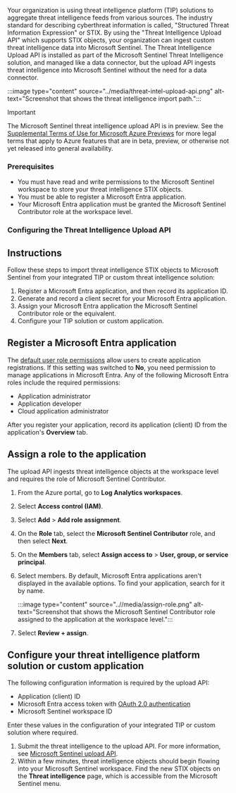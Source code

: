 Your organization is using threat intelligence platform (TIP) solutions to aggregate threat intelligence feeds from various sources. The industry standard for describing cyberthreat information is called, "Structured Threat Information Expression" or STIX. By using the "Threat Intelligence Upload API" which supports STIX objects, your organization can ingest custom threat intelligence data into Microsoft Sentinel. The Threat Intelligence Upload API is installed as part of the Microsoft Sentinel Threat Intelligence solution, and managed like a data connector, but the upload API ingests threat intelligence into Microsoft Sentinel without the need for a data connector.

:::image type="content" source="../media/threat-intel-upload-api.png" alt-text="Screenshot that shows the threat intelligence import path.":::

> [!IMPORTANT]
> The Microsoft Sentinel threat intelligence upload API is in preview. See the [Supplemental Terms of Use for Microsoft Azure Previews](https://azure.microsoft.com/support/legal/preview-supplemental-terms/) for more legal terms that apply to Azure features that are in beta, preview, or otherwise not yet released into general availability.

### Prerequisites

- You must have read and write permissions to the Microsoft Sentinel workspace to store your threat intelligence STIX objects.
- You must be able to register a Microsoft Entra application.
- Your Microsoft Entra application must be granted the Microsoft Sentinel Contributor role at the workspace level.

### Configuring the Threat Intelligence Upload API

## Instructions

Follow these steps to import threat intelligence STIX objects to Microsoft Sentinel from your integrated TIP or custom threat intelligence solution:

1. Register a Microsoft Entra application, and then record its application ID.
1. Generate and record a client secret for your Microsoft Entra application.
1. Assign your Microsoft Entra application the Microsoft Sentinel Contributor role or the equivalent.
1. Configure your TIP solution or custom application.

## Register a Microsoft Entra application

The [default user role permissions](/entra/fundamentals/users-default-permissions) allow users to create application registrations. If this setting was switched to **No**, you need permission to manage applications in Microsoft Entra. Any of the following Microsoft Entra roles include the required permissions:

- Application administrator
- Application developer
- Cloud application administrator

After you register your application, record its application (client) ID from the application's **Overview** tab.

## Assign a role to the application

The upload API ingests threat intelligence objects at the workspace level and requires the role of Microsoft Sentinel Contributor.

1. From the Azure portal, go to **Log Analytics workspaces**.
1. Select **Access control (IAM)**.
1. Select **Add** > **Add role assignment**.
1. On the **Role** tab, select the **Microsoft Sentinel Contributor** role, and then select **Next**.
1. On the **Members** tab, select **Assign access to** > **User, group, or service principal**.
1. Select members. By default, Microsoft Entra applications aren't displayed in the available options. To find your application, search for it by name.

    :::image type="content" source="..//media/assign-role.png" alt-text="Screenshot that shows the Microsoft Sentinel Contributor role assigned to the application at the workspace level.":::

1. Select **Review + assign**.

## Configure your threat intelligence platform solution or custom application

The following configuration information is required by the upload API:

- Application (client) ID
- Microsoft Entra access token with [OAuth 2.0 authentication](/entra/identity-platform/v2-protocols)
- Microsoft Sentinel workspace ID

Enter these values in the configuration of your integrated TIP or custom solution where required.

1. Submit the threat intelligence to the upload API. For more information, see [Microsoft Sentinel upload API](/azure/sentinel/stix-objects-api).
1. Within a few minutes, threat intelligence objects should begin flowing into your Microsoft Sentinel workspace. Find the new STIX objects on the **Threat intelligence** page, which is accessible from the Microsoft Sentinel menu.
